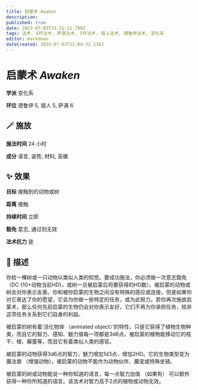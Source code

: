 ```yaml
---
title: 启蒙术 Awaken
description: 
published: true
date: 2023-07-03T23:11:11.798Z
tags: 法术, 6环法术, 萨满法术, 5环法术, 猎人法术, 德鲁伊法术, 变化系
editor: markdown
dateCreated: 2023-07-03T21:04:32.516Z
---
```


# **启蒙术** *Awaken*

**学派** 变化系 

**环位** 德鲁伊 5, 猎人 5, 萨满 6

## 🪄 施放

**施法时间** 24 小时

**成分** 语言, 姿势, 材料, 圣徽

## ✨ 效果 

**目标** 接触到的动物或树 

**距离** 接触  

**持续时间** 立即 

**豁免** 意志, 通过则无效

**法术抗力** 是

## 📖 描述

你给一棵树或一只动物以类似人类的知觉。要成功施法，你必须做一次意志豁免 （DC {10+动物当前HD}，或树一旦被启蒙后将要获得的HD数）。被启蒙的动物或树会对你表示友善。你和被你启蒙的生物之间没有特殊的感应或连接，但是如果你对它表达了你的愿望，它会为你做一些特定的任务，或为此努力。若你再次施放启蒙术，那么任何先前启蒙的生物仍会对你表示友好，它们不再为你承担任务，除非这项任务关系到它们自身的利益。

被启蒙的树有着‘活化物体 （animated object）’的特性，只是它获得了植物生物种类，而且它的智力、感知、魅力值每一项都是3d6点。被启蒙的植物能移动它的枝干、根、藤蔓等，而且它有着类似人类的感官。

被启蒙的动物获得3d6点的智力，魅力增加1d3点，增加2HD。它的生物类型变为魔法兽 （增强动物）。被启蒙的动物不能作为动物伙伴、魔宠或特殊坐骑。

被启蒙的树或动物能说一种你知道的语言，每一点智力加值 （如果有） 可以额外获得一种你所知道的语言。该法术对智力高于2点的植物或动物无效。
    